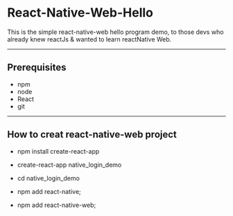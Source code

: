 # React-Native-Web-Hello
  This is the simple react-native-web hello program demo, to those devs who already knew reactJs & wanted to learn reactNative Web.


<hr/>

## Prerequisites
 - npm
 - node
 - React
 - git

<hr/>

## How to creat react-native-web project

- npm install create-react-app
- create-react-app native_login_demo
- cd native_login_demo

- npm add react-native;
- npm add react-native-web;
